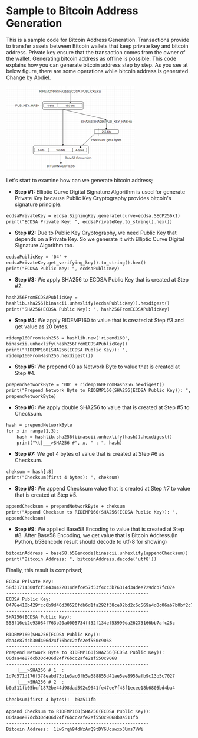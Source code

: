 # Sample to Bitcoin Address Generation

This is a sample code for Bitcoin Address Generation. Transactions provide to transfer assets between Bitcoin wallets that keep private
key and bitcoin address. Private key ensure that the transaction comes from the owner of the wallet. Generating bitcoin address as offline
is possible. This code explains how you can generate bitcoin address step by step. As you see at below figure, there are some operations
while bitcoin address is generated. Change by Abdiel.

![alt text](item1.png)

Let's start to examine how can we generate bitcoin address;
- **Step #1:** Elliptic Curve Digital Signature Algorithm is used for generate Private Key because Public Key Cryptography provides
bitcoin's signature principle.
```
ecdsaPrivateKey = ecdsa.SigningKey.generate(curve=ecdsa.SECP256k1)
print("ECDSA Private Key: ", ecdsaPrivateKey.to_string().hex())
```
- **Step #2:** Due to Public Key Cryptography, we need Public Key that depends on a Private Key. So we generate it with Elliptic Curve
Digital Signature Algorithm too.
```
ecdsaPublicKey = '04' +  ecdsaPrivateKey.get_verifying_key().to_string().hex()
print("ECDSA Public Key: ", ecdsaPublicKey)
```
- **Step #3:** We apply SHA256 to ECDSA Public Key that is created at Step #2.
```
hash256FromECDSAPublicKey = hashlib.sha256(binascii.unhexlify(ecdsaPublicKey)).hexdigest()
print("SHA256(ECDSA Public Key): ", hash256FromECDSAPublicKey)
```
- **Step #4:** We apply RIDEMP160 to value that is created at Step #3 and get value as 20 bytes.
```
ridemp160FromHash256 = hashlib.new('ripemd160', binascii.unhexlify(hash256FromECDSAPublicKey))
print("RIDEMP160(SHA256(ECDSA Public Key)): ", ridemp160FromHash256.hexdigest())
```
- **Step #5:** We prepend 00 as Network Byte to value that is created at Step #4.
```
prependNetworkByte = '00' + ridemp160FromHash256.hexdigest()
print("Prepend Network Byte to RIDEMP160(SHA256(ECDSA Public Key)): ", prependNetworkByte)
```
- **Step #6:** We apply double SHA256 to value that is created at Step #5 to Checksum.
```
hash = prependNetworkByte
for x in range(1,3):
    hash = hashlib.sha256(binascii.unhexlify(hash)).hexdigest()
    print("\t|___>SHA256 #", x, " : ", hash)
```
- **Step #7:** We get 4 bytes of value that is created at Step #6 as Checksum.
```
cheksum = hash[:8]
print("Checksum(first 4 bytes): ", cheksum)
```
- **Step #8:** We append Checksum value that is created at Step #7 to value that is created at Step #5.
```
appendChecksum = prependNetworkByte + cheksum
print("Append Checksum to RIDEMP160(SHA256(ECDSA Public Key)): ", appendChecksum)
```
- **Step #9:** We applied Base58 Encoding to value that is created at Step #8. After Base58 Encoding, we get value that is
Bitcoin Address.(In Python, b58encode result should decode to utf-8 for showing)
```
bitcoinAddress = base58.b58encode(binascii.unhexlify(appendChecksum))
print("Bitcoin Address: ", bitcoinAddress.decode('utf8'))
```

Finally, this result is comprised;
```
ECDSA Private Key:  58d31714300fcf58434422014defce57d53f4cc3b76314d34dee729dcb7fc07e
------------------------------------------------------
ECDSA Public Key:  0478e410b429fcc6b9d46d30526fdb6d1fa292f38ce02bd2c6c569a4d0c06ab7b0bf2c7444f95064b5b4e9ed2ef2eb96425a3e9873315cbeb6a2e3b22e7978d304
------------------------------------------------------
SHA256(ECDSA Public Key):  558f16eb2e93084f763b20a0005734ff32f134ef53990da26273166bb7afc28c
------------------------------------------------------
RIDEMP160(SHA256(ECDSA Public Key)):  daa4e87dcb30d406d24f76bcc2afe2ef550c9068
------------------------------------------------------
Prepend Network Byte to RIDEMP160(SHA256(ECDSA Public Key)):  00daa4e87dcb30d406d24f76bcc2afe2ef550c9068
------------------------------------------------------
	|___>SHA256 # 1  :  1d7d571d176f378eabd73b1e3ac0fb5a688855d41ae5ee8956afb9c13b5c7027
	|___>SHA256 # 2  :  b0a511fb05bcf1872be44d98dad592c9641fe47ee7f48f1ecee18b6805bd4ba4
------------------------------------------------------
Checksum(first 4 bytes):  b0a511fb
------------------------------------------------------
Append Checksum to RIDEMP160(SHA256(ECDSA Public Key)):  00daa4e87dcb30d406d24f76bcc2afe2ef550c9068b0a511fb
------------------------------------------------------
Bitcoin Address:  1Lw5rqh94dWzArQ9tDY6Ucswxo3Ums7VWi
```

